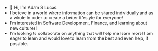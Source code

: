 - 👋 Hi, I’m Adam S Lucas. 
- I believe in a world where information can be shared individually and as a whole in order to create a better lifestyle for everyone!
-  I’m interested in Software Development, Finance, and learning about new cultures! 
- I’m looking to collaborate on anything that will help me learn more! I am eager to learn and would love to learn from the best and even help, if possible. 
  

<!---
adamslucas35/adamslucas35 is a ✨ special ✨ repository because its `README.md` (this file) appears on your GitHub profile.
You can click the Preview link to take a look at your changes.
--->
